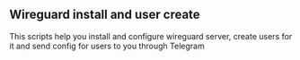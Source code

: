 ## Wireguard install and user create
This scripts help you install and configure wireguard server, create users for it and send config for users to you through Telegram
